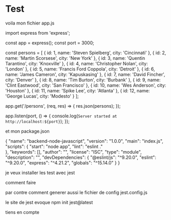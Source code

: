 # Test

voila mon fichier app.js

  import express from 'express';

  const app = express();
  const port = 3000;

  const persons = [
    { id: 1, name: 'Steven Spielberg', city: 'Cincinnati' },
    { id: 2, name: 'Martin Scorsese', city: 'New York' },
    { id: 3, name: 'Quentin Tarantino', city: 'Knoxville' },
    { id: 4, name: 'Christopher Nolan', city: 'London' },
    { id: 5, name: 'Francis Ford Coppola', city: 'Detroit' },
    { id: 6, name: 'James Cameron', city: 'Kapuskasing' },
    { id: 7, name: 'David Fincher', city: 'Denver' },
    { id: 8, name: 'Tim Burton', city: 'Burbank' },
    { id: 9, name: 'Clint Eastwood', city: 'San Francisco' },
    { id: 10, name: 'Wes Anderson', city: 'Houston' },
    { id: 11, name: 'Spike Lee', city: 'Atlanta' },
    { id: 12, name: 'George Lucas', city: 'Modesto' }
  ];

  app.get('/persons', (req, res) => {
    res.json(persons);
  });

  app.listen(port, () => {
    console.log(`Server started at http://localhost:${port}`);
  });

et mon package.json

  {
    "name": "backend-node-javascript",
    "version": "1.0.0",
    "main": "index.js",
    "scripts": {
      "start": "node app",
      "lint": "eslint ."    
    },
    "keywords": [],
    "author": "",
    "license": "ISC",
    "type": "module",
    "description": "",
    "devDependencies": {
      "@eslint/js": "^9.20.0",
      "eslint": "^9.20.0",
      "express": "^4.21.2",
      "globals": "^15.14.0"
    }
  }


je veux installer les test avec jest


comment faire

par contre 
  comment generer aussi le fichier de config
  jest.config.js

le site de jest evoque
  npm init jest@latest

tiens en compte  

